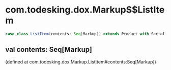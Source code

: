 # com.todesking.dox.Markup$$ListItem


```scala
case class ListItem(contents: Seq[Markup]) extends Product with Serializable
```


 val contents: Seq[Markup]
---------------------------

(defined at com.todesking.dox.Markup.ListItem#contents:Seq[Markup])

